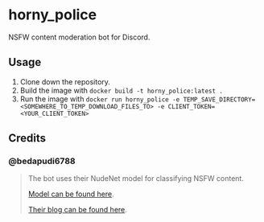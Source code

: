 # horny_police
NSFW content moderation bot for Discord.

## Usage
1. Clone down the repository.
2. Build the image with `docker build -t horny_police:latest .`
3. Run the image with `docker run horny_police -e TEMP_SAVE_DIRECTORY=<SOMEWHERE_TO_TEMP_DOWNLOAD_FILES_TO> -e CLIENT_TOKEN=<YOUR_CLIENT_TOKEN>`

## Credits
### @bedapudi6788
> The bot uses their NudeNet model for classifying NSFW content. 
>
>[Model can be found here](https://github.com/notAI-tech/NudeNet). 
>
> [Their blog can be found here](http://bpraneeth.com/).